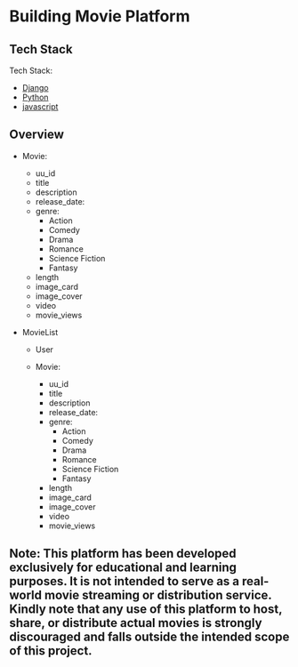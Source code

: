 # Building Movie Platform

## Tech Stack

Tech Stack:

- [Django](https://djangoproject.com) 
- [Python](https://python.org)
- [javascript](https://developer.mozilla.org/en-US/docs/Web/JavaScript)


## Overview


- Movie:
    - uu_id
    - title
    - description
    - release_date:
    - genre: 
        - Action
        - Comedy
        - Drama
        - Romance
        - Science Fiction
        - Fantasy
    - length
    - image_card
    - image_cover
    - video
    - movie_views



- MovieList
    - User

    - Movie:
        - uu_id
        - title
        - description
        - release_date:
        - genre: 
            - Action
            - Comedy
            - Drama
            - Romance
            - Science Fiction
            - Fantasy
        - length
        - image_card
        - image_cover
        - video
        - movie_views


## Note: This platform has been developed exclusively for educational and learning purposes. It is not intended to serve as a real-world movie streaming or distribution service. Kindly note that any use of this platform to host, share, or distribute actual movies is strongly discouraged and falls outside the intended scope of this project.

